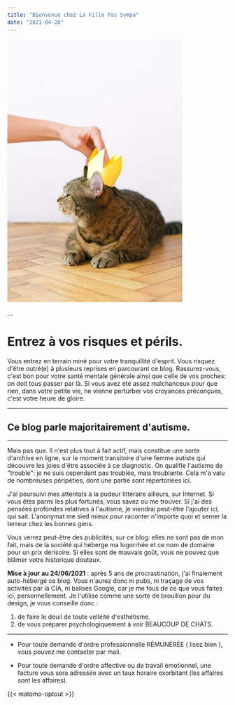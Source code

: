 ```yaml
---
title: "Bienvenue chez La Fille Pas Sympa"
date: "2021-04-20"
---
```


<img src="images/king-cat.jpeg" alt="chat sur lequel une main dépose une couronne" width="400"/>

...

# Entrez à vos risques et périls.

Vous entrez en terrain miné pour votre tranquillité d'esprit. Vous risquez d'être outré(e) à plusieurs reprises en parcourant ce blog. Rassurez-vous, c'est bon pour votre santé mentale générale ainsi que celle de vos proches: on doit tous passer par là. Si vous avez été assez malchanceux pour que rien, dans votre petite vie, ne vienne perturber vos croyances préconçues, c'est votre heure de gloire.

* * *

## Ce blog parle majoritairement d'autisme.

* * *

Mais pas que. Il n'est plus tout à fait actif, mais constitue une sorte d'archive en ligne, sur le moment transitoire d'une femme autiste qui découvre les joies d'être associée à ce diagnostic. On qualifie l'autisme de "trouble": je ne suis cependant pas troublée, mais troublante. Cela m'a valu de nombreuses péripéties, dont une partie sont répertoriées ici.

J'ai poursuivi mes attentats à la pudeur littéraire ailleurs, sur Internet. Si vous êtes parmi les plus fortunés, vous savez où me trouver. Si j'ai des pensées profondes relatives à l'autisme, je viendrai peut-être l'ajouter ici, qui sait. L'anonymat me sied mieux pour raconter n'importe quoi et semer la terreur chez les bonnes gens.

Vous verrez peut-être des publicités, sur ce blog: elles ne sont pas de mon fait, mais de la société qui héberge ma logorrhée et ce nom de domaine pour un prix dérisoire. Si elles sont de mauvais goût, vous ne pouvez que blâmer votre historique douteux.

**Mise à jour au 24/06/2021** : après 5 ans de procrastination, j'ai finalement auto-hébergé ce blog. Vous n'aurez donc ni pubs, ni traçage de vos activités par la CIA, ni balises Google, car je me fous de ce que vous faites ici, personnellement. Je l'utilise comme une sorte de brouillon pour du design, je vous conseille donc :

1. de faire le deuil de toute velléité d'esthétisme.
2. de vous préparer psychologiquement à voir BEAUCOUP DE CHATS.

* * *

- Pour toute demande d'ordre professionnelle RÉMUNÉRÉE ( lisez bien ), vous pouvez me contacter par mail.

- Pour toute demande d'ordre affective ou de travail émotionnel, une facture vous sera adressée avec un taux horaire exorbitant (les affaires sont les affaires).

{{< matomo-optout >}}
